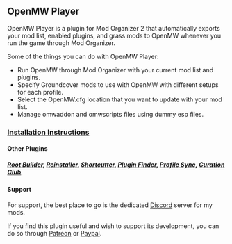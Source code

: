 ﻿## OpenMW Player
OpenMW Player is a plugin for Mod Organizer 2 that automatically exports your mod list, enabled plugins, and grass mods to OpenMW whenever you run the game through Mod Organizer.

Some of the things you can do with OpenMW Player:
- Run OpenMW through Mod Organizer with your current mod list and plugins.
- Specify Groundcover mods to use with OpenMW with different setups for each profile.
- Select the OpenMW.cfg location that you want to update with your mod list.
- Manage omwaddon and omwscripts files using dummy esp files.

### [Installation Instructions](https://kezyma.github.io/?p=openmwplayer)

#### Other Plugins
##### [Root Builder](https://www.nexusmods.com/skyrimspecialedition/mods/31720), [Reinstaller](https://www.nexusmods.com/skyrimspecialedition/mods/59292), [Shortcutter](https://www.nexusmods.com/skyrimspecialedition/mods/59827), [Plugin Finder](https://www.nexusmods.com/skyrimspecialedition/mods/59869), [Profile Sync](https://www.nexusmods.com/skyrimspecialedition/mods/60690), [Curation Club](https://www.nexusmods.com/skyrimspecialedition/mods/60552)

#### Support
For support, the best place to go is the dedicated [Discord](https://discord.gg/kPA3RrxAYz) server for my mods.

If you find this plugin useful and wish to support its development, you can do so through [Patreon](https://www.patreon.com/KezymaOnline) or [Paypal](https://paypal.me/kezyma). 